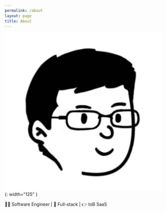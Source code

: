 ```yaml
---
permalink: /about
layout: page
title: About
---
```


![](./assets/images/avatar.png){: width="125" }

🧑‍💻 Software Engineer | 🚀 Full-stack | 👉 toB SaaS

